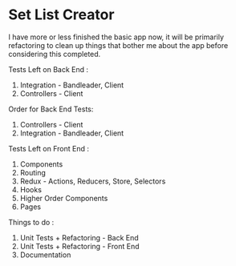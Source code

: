 # Set List Creator

I have more or less finished the basic app now, it will be primarily refactoring to clean up things that bother me about the app before considering this completed.

Tests Left on Back End : 
1) Integration - Bandleader, Client
2) Controllers - Client

Order for Back End Tests: 
1) Controllers - Client
2) Integration - Bandleader, Client

Tests Left on Front End : 
1) Components
2) Routing
3) Redux - Actions, Reducers, Store, Selectors
4) Hooks
5) Higher Order Components
6) Pages

Things to do :
1) Unit Tests + Refactoring - Back End 
2) Unit Tests + Refactoring - Front End
3) Documentation